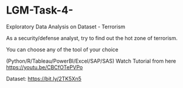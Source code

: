 # LGM-Task-4-
 Exploratory Data Analysis on Dataset - Terrorism 


As a security/defense analyst, try to find out the hot zone of terrorism.

You can choose any of the tool of your choice  

(Python/R/Tableau/PowerBI/Excel/SAP/SAS) Watch Tutorial from here https://youtu.be/CBCfOTePVPo

Dataset: https://bit.ly/2TK5Xn5
